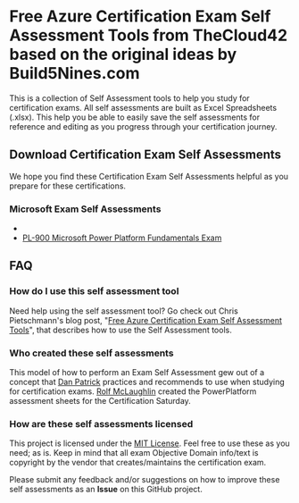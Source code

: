 # Free Azure Certification Exam Self Assessment Tools from TheCloud42 based on the original ideas by Build5Nines.com

This is a collection of Self Assessment tools to help you study for certification exams. All self assessments are built as Excel Spreadsheets (.xlsx). This help you be able to easily save the self assessments for reference and editing as you progress through your certification journey.

## Download Certification Exam Self Assessments

We hope you find these Certification Exam Self Assessments helpful as you prepare for these certifications.

### Microsoft Exam Self Assessments

- 
- [PL-900 Microsoft Power Platform Fundamentals Exam](Assessments/Exam-Msft-PL-900-Self-Assessment-Build5Nines.xlsx?raw=1)

## FAQ

### How do I use this self assessment tool

Need help using the self assessment tool? Go check out Chris Pietschmann's blog post, "[Free Azure Certification Exam Self Assessment Tools](https://build5nines.com/free-oss-exam-self-assessment-tool/)", that describes how to use the Self Assessment tools.

### Who created these self assessments

This model of how to perform an Exam Self Assessment gew out of a concept that [Dan Patrick](https://twitter.com/deltadan) practices and recommends to use when studying for certification exams. [Rolf McLaughlin](https://www.linkedin.com/in/powershell/) created the PowerPlatform assessment sheets for the Certification Saturday.

### How are these self assessments licensed

This project is licensed under the [MIT License](https://github.com/TheCloud42/Assessment-Sheets/blob/main/LICENSE). Feel free to use these as you need; as is. Keep in mind that all exam Objective Domain info/text is copyright by the vendor that creates/maintains the certification exam.

Please submit any feedback and/or suggestions on how to improve these self assessments as an **Issue** on this GitHub project.
